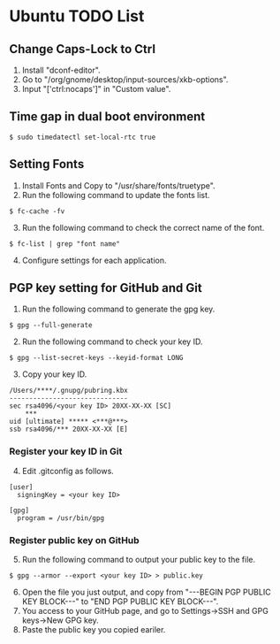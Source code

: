 # Ubuntu TODO List

## Change Caps-Lock to Ctrl
1. Install "dconf-editor".
2. Go to "/org/gnome/desktop/input-sources/xkb-options".
3. Input "['ctrl:nocaps']" in "Custom value".

## Time gap in dual boot environment
```
$ sudo timedatectl set-local-rtc true
```

## Setting Fonts
1. Install Fonts and Copy to "/usr/share/fonts/truetype".
2. Run the following command to update the fonts list.  
```
$ fc-cache -fv
```
3. Run the following command to check the correct name of the font.  
```
$ fc-list | grep "font name"
```
4. Configure settings for each application.

## PGP key setting for GitHub and Git
1. Run the following command to generate the gpg key.  
```
$ gpg --full-generate
```
2. Run the following command to check your key ID.  
```
$ gpg --list-secret-keys --keyid-format LONG
```
3. Copy your key ID.  
```
/Users/****/.gnupg/pubring.kbx  
------------------------------  
sec rsa4096/<your key ID> 20XX-XX-XX [SC]  
    ***  
uid [ultimate] ***** <***@***>  
ssb rsa4096/*** 20XX-XX-XX [E]
```

### Register your key ID in Git
4. Edit .gitconfig as follows.
```
[user]
  signingKey = <your key ID>

[gpg]
  program = /usr/bin/gpg
```

### Register public key on GitHub
5. Run the following command to output your public key to the file.  
```
$ gpg --armor --export <your key ID> > public.key
```
6. Open the file you just output, and copy from "---BEGIN PGP PUBLIC KEY BLOCK---" to "END PGP PUBLIC KEY BLOCK---".
7. You access to your GitHub page, and go to Settings->SSH and GPG keys->New GPG key.
8. Paste the public key you copied eariler.